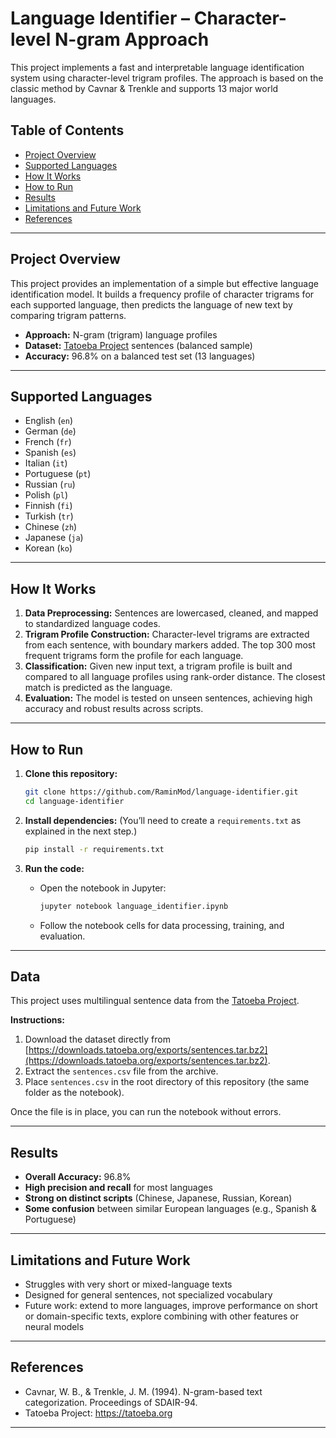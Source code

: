 # Language Identifier – Character-level N-gram Approach

This project implements a fast and interpretable language identification system using character-level trigram profiles. The approach is based on the classic method by Cavnar & Trenkle and supports 13 major world languages.

## Table of Contents
- [Project Overview](#project-overview)
- [Supported Languages](#supported-languages)
- [How It Works](#how-it-works)
- [How to Run](#how-to-run)
- [Results](#results)
- [Limitations and Future Work](#limitations-and-future-work)
- [References](#references)

---

## Project Overview

This project provides an implementation of a simple but effective language identification model. It builds a frequency profile of character trigrams for each supported language, then predicts the language of new text by comparing trigram patterns.

- **Approach:** N-gram (trigram) language profiles
- **Dataset:** [Tatoeba Project](https://tatoeba.org/) sentences (balanced sample)
- **Accuracy:** 96.8% on a balanced test set (13 languages)

---

## Supported Languages

- English (`en`)
- German (`de`)
- French (`fr`)
- Spanish (`es`)
- Italian (`it`)
- Portuguese (`pt`)
- Russian (`ru`)
- Polish (`pl`)
- Finnish (`fi`)
- Turkish (`tr`)
- Chinese (`zh`)
- Japanese (`ja`)
- Korean (`ko`)

---

## How It Works

1. **Data Preprocessing:** Sentences are lowercased, cleaned, and mapped to standardized language codes.
2. **Trigram Profile Construction:** Character-level trigrams are extracted from each sentence, with boundary markers added. The top 300 most frequent trigrams form the profile for each language.
3. **Classification:** Given new input text, a trigram profile is built and compared to all language profiles using rank-order distance. The closest match is predicted as the language.
4. **Evaluation:** The model is tested on unseen sentences, achieving high accuracy and robust results across scripts.

---

## How to Run

1. **Clone this repository:**
    ```bash
    git clone https://github.com/RaminMod/language-identifier.git
    cd language-identifier
    ```

2. **Install dependencies:**
    (You’ll need to create a `requirements.txt` as explained in the next step.)
    ```bash
    pip install -r requirements.txt
    ```

3. **Run the code:**
    - Open the notebook in Jupyter:
        ```bash
        jupyter notebook language_identifier.ipynb
        ```
    - Follow the notebook cells for data processing, training, and evaluation.

---

## Data

This project uses multilingual sentence data from the [Tatoeba Project](https://tatoeba.org/).

**Instructions:**
1. Download the dataset directly from [https://downloads.tatoeba.org/exports/sentences.tar.bz2](https://downloads.tatoeba.org/exports/sentences.tar.bz2).
2. Extract the `sentences.csv` file from the archive.
3. Place `sentences.csv` in the root directory of this repository (the same folder as the notebook).

Once the file is in place, you can run the notebook without errors.

---

## Results

- **Overall Accuracy:** 96.8%
- **High precision and recall** for most languages
- **Strong on distinct scripts** (Chinese, Japanese, Russian, Korean)
- **Some confusion** between similar European languages (e.g., Spanish & Portuguese)

---

## Limitations and Future Work

- Struggles with very short or mixed-language texts
- Designed for general sentences, not specialized vocabulary
- Future work: extend to more languages, improve performance on short or domain-specific texts, explore combining with other features or neural models

---

## References

- Cavnar, W. B., & Trenkle, J. M. (1994). N-gram-based text categorization. Proceedings of SDAIR-94.
- Tatoeba Project: https://tatoeba.org

---

